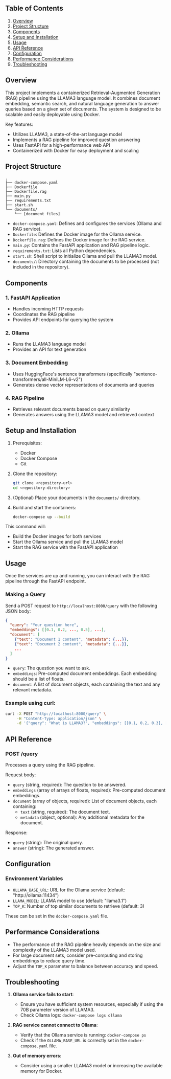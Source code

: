 ## Table of Contents
1. [Overview](#overview)
2. [Project Structure](#project-structure)
3. [Components](#components)
4. [Setup and Installation](#setup-and-installation)
5. [Usage](#usage)
6. [API Reference](#api-reference)
7. [Configuration](#configuration)
8. [Performance Considerations](#performance-considerations)
9. [Troubleshooting](#troubleshooting)


## Overview

This project implements a containerized Retrieval-Augmented Generation (RAG) pipeline using the LLAMA3 language model. It combines document embedding, semantic search, and natural language generation to answer queries based on a given set of documents. The system is designed to be scalable and easily deployable using Docker.

Key features:
- Utilizes LLAMA3, a state-of-the-art language model
- Implements a RAG pipeline for improved question answering
- Uses FastAPI for a high-performance web API
- Containerized with Docker for easy deployment and scaling

## Project Structure

```
.
├── docker-compose.yaml
├── Dockerfile
├── Dockerfile.rag
├── main.py
├── requirements.txt
├── start.sh
└── documents/
    └── [document files]
```

- `docker-compose.yaml`: Defines and configures the services (Ollama and RAG service).
- `Dockerfile`: Defines the Docker image for the Ollama service.
- `Dockerfile.rag`: Defines the Docker image for the RAG service.
- `main.py`: Contains the FastAPI application and RAG pipeline logic.
- `requirements.txt`: Lists all Python dependencies.
- `start.sh`: Shell script to initialize Ollama and pull the LLAMA3 model.
- `documents/`: Directory containing the documents to be processed (not included in the repository).

## Components

### 1. FastAPI Application
- Handles incoming HTTP requests
- Coordinates the RAG pipeline
- Provides API endpoints for querying the system

### 2. Ollama
- Runs the LLAMA3 language model
- Provides an API for text generation

### 3. Document Embedding
- Uses HuggingFace's sentence transformers (specifically "sentence-transformers/all-MiniLM-L6-v2")
- Generates dense vector representations of documents and queries

### 4. RAG Pipeline
- Retrieves relevant documents based on query similarity
- Generates answers using the LLAMA3 model and retrieved context

## Setup and Installation

1. Prerequisites:
   - Docker
   - Docker Compose
   - Git

2. Clone the repository:
   ```bash
   git clone <repository-url>
   cd <repository-directory>
   ```

3. (Optional) Place your documents in the `documents/` directory.

4. Build and start the containers:
   ```bash
   docker-compose up --build
   ```

This command will:
- Build the Docker images for both services
- Start the Ollama service and pull the LLAMA3 model
- Start the RAG service with the FastAPI application

## Usage

Once the services are up and running, you can interact with the RAG pipeline through the FastAPI endpoint.

### Making a Query

Send a POST request to `http://localhost:8000/query` with the following JSON body:

```json
{
  "query": "Your question here",
  "embeddings": [[0.1, 0.2, ..., 0.5], ...],
  "document": [
    {"text": "Document 1 content", "metadata": {...}},
    {"text": "Document 2 content", "metadata": {...}},
    ...
  ]
}
```

- `query`: The question you want to ask.
- `embeddings`: Pre-computed document embeddings. Each embedding should be a list of floats.
- `document`: A list of document objects, each containing the text and any relevant metadata.

### Example using curl:

```bash
curl -X POST "http://localhost:8000/query" \
     -H "Content-Type: application/json" \
     -d '{"query": "What is LLAMA3?", "embeddings": [[0.1, 0.2, 0.3], [0.4, 0.5, 0.6]], "document": [{"text": "LLAMA3 is a large language model.", "metadata": {}}, {"text": "It was developed by Meta.", "metadata": {}}]}'
```

## API Reference

### POST /query

Processes a query using the RAG pipeline.

Request body:
- `query` (string, required): The question to be answered.
- `embeddings` (array of arrays of floats, required): Pre-computed document embeddings.
- `document` (array of objects, required): List of document objects, each containing:
  - `text` (string, required): The document text.
  - `metadata` (object, optional): Any additional metadata for the document.

Response:
- `query` (string): The original query.
- `answer` (string): The generated answer.

## Configuration

### Environment Variables

- `OLLAMA_BASE_URL`: URL for the Ollama service (default: "http://ollama:11434")
- `LLAMA_MODEL`: LLAMA model to use (default: "llama3.1")
- `TOP_K`: Number of top similar documents to retrieve (default: 3)

These can be set in the `docker-compose.yaml` file.

## Performance Considerations

- The performance of the RAG pipeline heavily depends on the size and complexity of the LLAMA3 model used.
- For large document sets, consider pre-computing and storing embeddings to reduce query time.
- Adjust the `TOP_K` parameter to balance between accuracy and speed.

## Troubleshooting

1. **Ollama service fails to start**: 
   - Ensure you have sufficient system resources, especially if using the 70B parameter version of LLAMA3.
   - Check Ollama logs: `docker-compose logs ollama`

2. **RAG service cannot connect to Ollama**:
   - Verify that the Ollama service is running: `docker-compose ps`
   - Check if the `OLLAMA_BASE_URL` is correctly set in the `docker-compose.yaml` file.

3. **Out of memory errors**:
   - Consider using a smaller LLAMA3 model or increasing the available memory for Docker.
